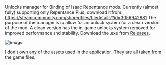 Unlocks manager for Binding of Isaac Repentance mods. Currently (almost fully) supporting only Repentance Plus, download it from: https://steamcommunity.com/sharedfiles/filedetails/?id=3056942881
The purpose of the manager is to allow for an unlock system for a clean version of the mod. A clean version has the in-game unlocks system removed for improved performance and stability.
Download the .exe from [Releases](https://github.com/filipzygmuntowicz/tboi_mods_unlocks_manager/releases/).

![image](https://github.com/filipzygmuntowicz/tboi_mods_unlocks_manager/assets/84287473/28da0945-bc19-4495-8514-aa83df20ea63)

I don't own any of the assets used in the application. They are all taken from the game files.
